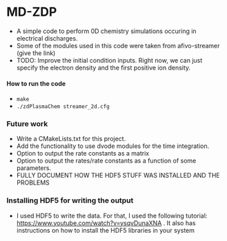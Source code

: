# MD-ZDP

- A simple code to perform 0D chemistry simulations occuring in electrical discharges.
- Some of the modules used in this code were taken from afivo-streamer (give the link)
- TODO: Improve the initial condition inputs. Right now, we can just specify the electron density and the first positive ion density.

#### How to run the code

- `make`
- `./zdPlasmaChem streamer_2d.cfg`


### Future work
- Write a CMakeLists.txt for this project.
- Add the functionality to use dvode modules for the time integration.
- Option to output the rate constants as a matrix
- Option to output the rates/rate constants as a function of some parameters.
- FULLY DOCUMENT HOW THE HDF5 STUFF WAS INSTALLED AND THE PROBLEMS
### Installing HDF5 for writing the output
- I used HDF5 to write the data. For that, I used the following tutorial: https://www.youtube.com/watch?v=ysqvDunaXNA . It also has instructions on how to install the HDF5 libraries in your system
